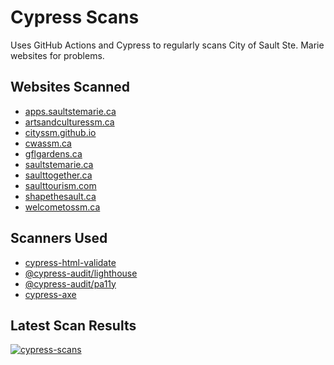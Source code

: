 # Cypress Scans

Uses GitHub Actions and Cypress to regularly scans City of Sault Ste. Marie websites for problems.

## Websites Scanned

- [apps.saultstemarie.ca](https://apps.saultstemarie.ca/cityapps/)
- [artsandculturessm.ca](https://artsandculturessm.ca/)
- [cityssm.github.io](https://cityssm.github.io/)
- [cwassm.ca](https://cwassm.ca/)
- [gflgardens.ca](http://gflgardens.ca/)
- [saultstemarie.ca](https://saultstemarie.ca/)
- [saulttogether.ca](https://www.saulttogether.ca/)
- [saulttourism.com](https://saulttourism.com/)
- [shapethesault.ca](https://shapethesault.ca/)
- [welcometossm.ca](https://welcometossm.com/)

## Scanners Used

- [cypress-html-validate](https://www.npmjs.com/package/cypress-html-validate)
- [@cypress-audit/lighthouse](https://www.npmjs.com/package/@cypress-audit/lighthouse)
- [@cypress-audit/pa11y](https://www.npmjs.com/package/@cypress-audit/pa11y)
- [cypress-axe](https://www.npmjs.com/package/cypress-axe)

## Latest Scan Results

[![cypress-scans](https://img.shields.io/endpoint?url=https://dashboard.cypress.io/badge/detailed/n7zw99/main&style=for-the-badge&logo=cypress)](https://dashboard.cypress.io/projects/n7zw99/runs)
